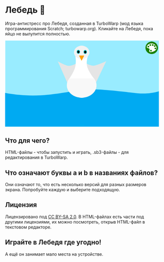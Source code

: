 # Лебедь 🦢
Игра-антистресс про Лебедя, созданная в TurboWarp (мод языка программирования Scratch; turbowarp.org). Кликайте на Лебедя, пока яйцо не вылупится полностью.

![Снимок экрана](https://github.com/l1mafresh/swan/blob/main/снимок_экрана.png)

## Что для чего?
HTML-файлы - чтобы запустить и играть, .sb3-файлы - для редактирования в TurboWarp.

## Что означают буквы a и b в названиях файлов?
Они означают то, что есть несколько версий для разных размеров экрана. Попробуйте каждую и выберите подходящую.

## Лицензия 
Лицензировано под [CC BY-SA 2.0](https://creativecommons.org/licenses/by-sa/2.0/). В HTML-файлах есть части под другими лицензиями, их можно посмотреть, открыв HTML-файл в текстовом редакторе.

## Играйте в Лебедя где угодно!
А ещё он занимает мало места на устройстве.
